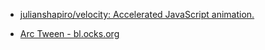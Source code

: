 * [julianshapiro/velocity: Accelerated JavaScript animation.](https://github.com/julianshapiro/velocity)

* [Arc Tween - bl.ocks.org](http://bl.ocks.org/mbostock/5100636)
